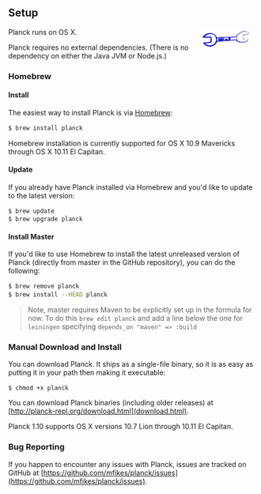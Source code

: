 ## Setup

<img width="100" align="right" style="margin: 0ex 1em" src="img/setup.jpg">
Planck runs on OS X. 

Planck requires no external dependencies. (There is no dependency on either the Java JVM or Node.js.)

### Homebrew

#### Install

The easiest way to install Planck is via [Homebrew](http://brew.sh):

```sh
$ brew install planck
```

Homebrew installation is currently supported for OS X 10.9 Mavericks through OS X 10.11 El Capitan.

#### Update

If you already have Planck installed via Homebrew and you'd like to update to the latest version:

```
$ brew update
$ brew upgrade planck
```

#### Install Master

If you'd like to use Homebrew to install the latest unreleased version of Planck (directly from master in the GitHub repository), you can do the following:

```sh
$ brew remove planck
$ brew install --HEAD planck
```

> Note, master requires Maven to be explicitly set up in the formula for now. To do this `brew edit planck` and add a line below the one for `leiningen` specifying `depends_on "maven" => :build`

### Manual Download and Install

You can download Planck. It ships as a single-file binary, so it is as easy as putting it in your path then making it executable:

```
$ chmod +x planck
```

You can download Planck binaries (including older releases) at [http://planck-repl.org/download.html](download.html).

Planck 1.10 supports OS X versions 10.7 Lion through 10.11 El Capitan.

### Bug Reporting

If you happen to encounter any issues with Planck, issues are tracked on GitHub at [https://github.com/mfikes/planck/issues](https://github.com/mfikes/planck/issues).

